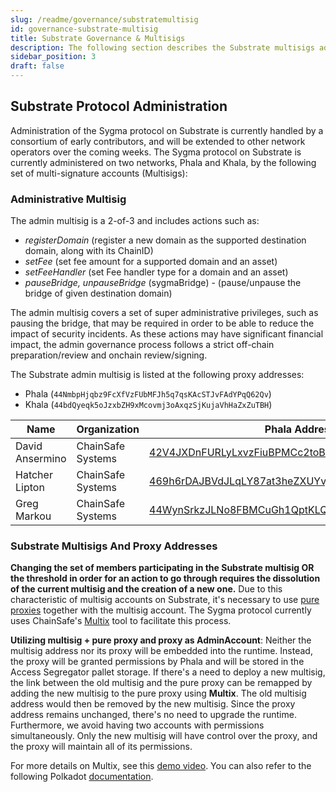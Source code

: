 ```yaml
---
slug: /readme/governance/substratemultisig
id: governance-substrate-multisig
title: Substrate Governance & Multisigs
description: The following section describes the Substrate multisigs administrating the Sygma protocol.
sidebar_position: 3
draft: false
---
```


## Substrate Protocol Administration

Administration of the Sygma protocol on Substrate is currently handled by a consortium of early contributors, and will be extended to other network operators over the coming weeks. The Sygma protocol on Substrate is currently administered on two networks, Phala and Khala, by the following set of multi-signature accounts (Multisigs):

### Administrative Multisig

The admin multisig is a 2-of-3 and includes actions such as:
- *registerDomain* (register a new domain as the supported destination domain, along with its ChainID)
- *setFee* (set fee amount for a supported domain and an asset)
- *setFeeHandler* (set Fee handler type for a domain and an asset)
- *pauseBridge, unpauseBridge* (sygmaBridge) - (pause/unpause the bridge of given destination domain)

The admin multisig covers a set of super administrative privileges, such as pausing the bridge, that may be required in order to be able to reduce the impact of security incidents. As these actions may have significant financial impact, the admin governance process follows a strict off-chain preparation/review and onchain review/signing. 

The Substrate admin multisig is listed at the following proxy addresses: 
- Phala (`44NmbpHjqbz9FcXfVzFUbMFJh5q7qsKAcSTJvFAdYPqQ62Qv`) 
- Khala (`44bdQyeqk5oJzxbZH9xMcovmj3oAxqzSjKujaVhHaZxZuTBH`)

| Name            | Organization      | Phala Address                                                                                                                | Khala Address                                                                                                                |
| --------------- | ----------------- | ------------------------------------------------------------------------------------------------------------------------------------- | ------------------------------------------------------------------------------------------------------------------------------------- |
| David Ansermino | ChainSafe Systems | [42V4JXDnFURLyLxvzFiuBPMCc2toBsrFVWUksG3B3T2vQRca](https://phala.subscan.io/account/42V4JXDnFURLyLxvzFiuBPMCc2toBsrFVWUksG3B3T2vQRca) | [463z1zM2pADFN8MtUaKc3V1L3djcET5GjkKG2yTsJqu48GvZ](https://khala.subscan.io/account/463z1zM2pADFN8MtUaKc3V1L3djcET5GjkKG2yTsJqu48GvZ) |
| Hatcher Lipton  | ChainSafe Systems | [469h6rDAJBVdJLqLY87at3heZXUYvj5ZyxANz1wyKW1RcUTx](https://phala.subscan.io/account/469h6rDAJBVdJLqLY87at3heZXUYvj5ZyxANz1wyKW1RcUTx) | [45jwfY6R8FMJpJwxHyRmmCrh6vZkBSa5C3kBvhQ5d3rB6HhZ](https://khala.subscan.io/account/45jwfY6R8FMJpJwxHyRmmCrh6vZkBSa5C3kBvhQ5d3rB6HhZ) |
| Greg Markou     | ChainSafe Systems | [44WynSrkzJLNo8FBMCuGh1QptKLQHGSJ5YYqEx7RhHaFQJLj](https://phala.subscan.io/account/41Dd2cFGSV7i4Qtdn7GQMmbQ5BwUohNAaHQdcry12Tdx5X58) | [41Dd2cFGSV7i4Qtdn7GQMmbQ5BwUohNAaHQdcry12Tdx5X58](https://khala.subscan.io/account/45jwfY6R8FMJpJwxHyRmmCrh6vZkBSa5C3kBvhQ5d3rB6HhZ) |

### Substrate Multisigs And Proxy Addresses

**Changing the set of members participating in the Substrate multisig OR the threshold in order for an action to go through requires the dissolution of the current multisig and the creation of a new one.** Due to this characteristic of multisig accounts on Substrate, it's necessary to use [pure proxies](https://wiki.polkadot.network/docs/learn-proxies#anonymous-proxy-pure-proxy) together with the multisig account. The Sygma protocol currently uses ChainSafe's [Multix](https://multix.chainsafe.io) tool to facilitate this process. 

**Utilizing multisig + pure proxy and proxy as AdminAccount**: Neither the multisig address nor its proxy will be embedded into the runtime. Instead, the proxy will be granted permissions by Phala and will be stored in the Access Segregator pallet storage. If there's a need to deploy a new multisig, the link between the old multisig and the pure proxy can be remapped by adding the new multisig to the pure proxy using **Multix**. The old multisig address would then be removed by the new multisig. Since the proxy address remains unchanged, there's no need to upgrade the runtime. Furthermore, we avoid having two accounts with permissions simultaneously. Only the new multisig will have control over the proxy, and the proxy will maintain all of its permissions.

For more details on Multix, see this [demo video](https://www.youtube.com/watch?v=APxPsawebJw). You can also refer to the following Polkadot [documentation](https://wiki.polkadot.network/docs/learn-account-multisig#multisig-with-multix-tool).
